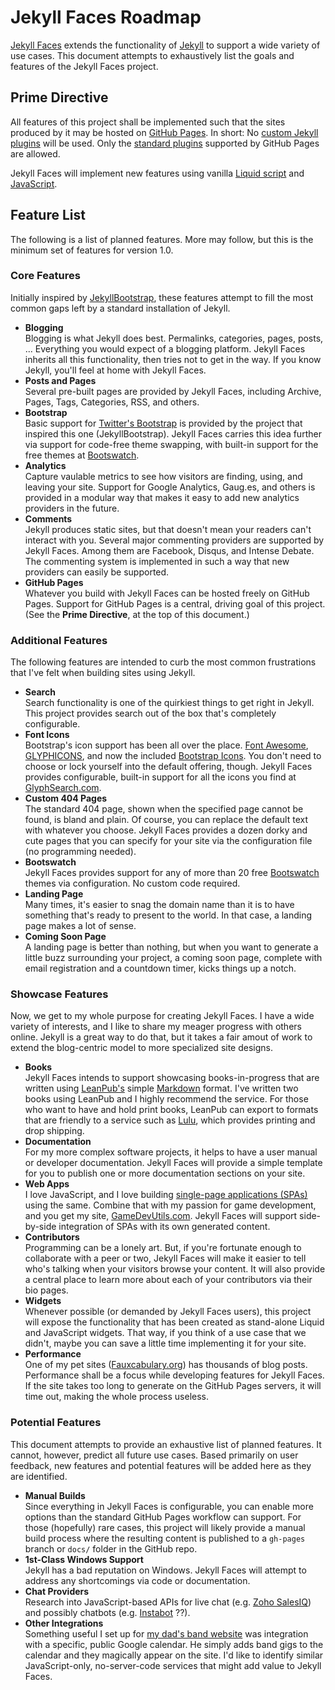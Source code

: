 # Jekyll Faces Roadmap

[Jekyll Faces](http://jekyllfaces.com/) extends the functionality of [Jekyll](https://jekyllrb.com/) to support a wide variety of use cases. This document attempts to exhaustively list the goals and features of the Jekyll Faces project.

## Prime Directive

All features of this project shall be implemented such that the sites produced by it may be hosted on [GitHub Pages](https://pages.github.com/). In short: No [custom Jekyll plugins](https://jekyllrb.com/docs/plugins/) will be used. Only the [standard plugins](https://pages.github.com/versions/) supported by GitHub Pages are allowed.

Jekyll Faces will implement new features using vanilla [Liquid script](https://shopify.github.io/liquid/basics/introduction/) and [JavaScript](https://developer.mozilla.org/en-US/docs/Web/JavaScript).

## Feature List

The following is a list of planned features. More may follow, but this is the minimum set of features for version 1.0.

### Core Features

Initially inspired by [JekyllBootstrap](http://jekyllbootstrap.com/), these features attempt to fill the most common gaps left by a standard installation of Jekyll.

* **Blogging**<br/>Blogging is what Jekyll does best. Permalinks, categories, pages, posts, ... Everything you would expect of a blogging platform. Jekyll Faces inherits all this functionality, then tries not to get in the way. If you know Jekyll, you'll feel at home with Jekyll Faces.
* **Posts and Pages**<br/>Several pre-built pages are provided by Jekyll Faces, including Archive, Pages, Tags, Categories, RSS, and others.
* **Bootstrap**<br/>Basic support for [Twitter's Bootstrap](https://getbootstrap.com/) is provided by the project that inspired this one (JekyllBootstrap). Jekyll Faces carries this idea further via support for code-free theme swapping, with built-in support for the free themes at [Bootswatch](https://bootswatch.com/).
* **Analytics**<br/>Capture vaulable metrics to see how visitors are finding, using, and leaving your site. Support for Google Analytics, Gaug.es, and others is provided in a modular way that makes it easy to add new analytics providers in the future.
* **Comments**<br/>Jekyll produces static sites, but that doesn't mean your readers can't interact with you. Several major commenting providers are supported by Jekyll Faces. Among them are Facebook, Disqus, and Intense Debate. The commenting system is implemented in such a way that new providers can easily be supported.
* **GitHub Pages**<br/>Whatever you build with Jekyll Faces can be hosted freely on GitHub Pages. Support for GitHub Pages is a central, driving goal of this project. (See the **Prime Directive**, at the top of this document.)

### Additional Features

The following features are intended to curb the most common frustrations that I've felt when building sites using Jekyll.

* **Search**<br/>Search functionality is one of the quirkiest things to get right in Jekyll. This project provides search out of the box that's completely configurable.
* **Font Icons**<br/>Bootstrap's icon support has been all over the place. [Font Awesome](https://fontawesome.com/), [GLYPHICONS](https://www.glyphicons.com/), and now the included [Bootstrap Icons](https://icons.getbootstrap.com/). You don't need to choose or lock yourself into the default offering, though. Jekyll Faces provides configurable, built-in support for all the icons you find at [GlyphSearch.com](https://glyphsearch.com/).
* **Custom 404 Pages**<br/>The standard 404 page, shown when the specified page cannot be found, is bland and plain. Of course, you can replace the default text with whatever you choose. Jekyll Faces provides a dozen dorky and cute pages that you can specify for your site via the configuration file (no programming needed).
* **Bootswatch**<br/>Jekyll Faces provides support for any of more than 20 free [Bootswatch](https://bootswatch.com/) themes via configuration. No custom code required.
* **Landing Page**<br/>Many times, it's easier to snag the domain name than it is to have something that's ready to present to the world. In that case, a landing page makes a lot of sense.
* **Coming Soon Page**<br/>A landing page is better than nothing, but when you want to generate a little buzz surrounding your project, a coming soon page, complete with email registration and a countdown timer, kicks things up a notch.

### Showcase Features

Now, we get to my whole purpose for creating Jekyll Faces. I have a wide variety of interests, and I like to share my meager progress with others online. Jekyll is a great way to do that, but it takes a fair amout of work to extend the blog-centric model to more specialized site designs.

* **Books**<br/>Jekyll Faces intends to support showcasing books-in-progress that are written using [LeanPub's](https://leanpub.com/) simple [Markdown](https://github.com/adam-p/markdown-here/wiki/Markdown-Cheatsheet) format. I've written two books using LeanPub and I highly recommend the service. For those who want to have and hold print books, LeanPub can export to formats that are friendly to a service such as [Lulu](https://www.lulu.com/), which provides printing and drop shipping.
* **Documentation**<br/>For my more complex software projects, it helps to have a user manual or developer documentation. Jekyll Faces will provide a simple template for you to publish one or more documentation sections on your site.
* **Web Apps**<br/>I love JavaScript, and I love building [single-page applications (SPAs)](https://en.wikipedia.org/wiki/Single-page_application) using the same. Combine that with my passion for game development, and you get my site, [GameDevUtils.com](http://gamedevutils.com/). Jekyll Faces will support side-by-side integration of SPAs with its own generated content.
* **Contributors**<br/>Programming can be a lonely art. But, if you're fortunate enough to collaborate with a peer or two, Jekyll Faces will make it easier to tell who's talking when your visitors browse your content. It will also provide a central place to learn more about each of your contributors via their bio pages.
* **Widgets**<br/>Whenever possible (or demanded by Jekyll Faces users), this project will expose the functionality that has been created as stand-alone Liquid and JavaScript widgets. That way, if you think of a use case that we didn't, maybe you can save a little time implementing it for your site.
* **Performance**<br/>One of my pet sites ([Fauxcabulary.org](http://fauxcabulary.org/)) has thousands of blog posts. Performance shall be a focus while developing features for Jekyll Faces. If the site takes too long to generate on the GitHub Pages servers, it will time out, making the whole process useless.

### Potential Features

This document attempts to provide an exhaustive list of planned features. It cannot, however, predict all future use cases. Based primarily on user feedback, new features and potential features will be added here as they are identified.

* **Manual Builds**<br/>Since everything in Jekyll Faces is configurable, you can enable more options than the standard GitHub Pages workflow can support. For those (hopefully) rare cases, this project will likely provide a manual build process where the resulting content is published to a `gh-pages` branch or `docs/` folder in the GitHub repo.
* **1st-Class Windows Support**<br/>Jekyll has a bad reputation on Windows. Jekyll Faces will attempt to address any shortcomings via code or documentation.
* **Chat Providers**<br/>Research into JavaScript-based APIs for live chat (e.g. [Zoho SalesIQ](https://www.zoho.com/salesiq/)) and possibly chatbots (e.g. [Instabot](https://www.instabot.io/) ??).
* **Other Integrations**<br/>Something useful I set up for [my dad's band website](http://jjeasy.net/) was integration with a specific, public Google calendar. He simply adds band gigs to the calendar and they magically appear on the site. I'd like to identify similar JavaScript-only, no-server-code services that might add value to Jekyll Faces.

